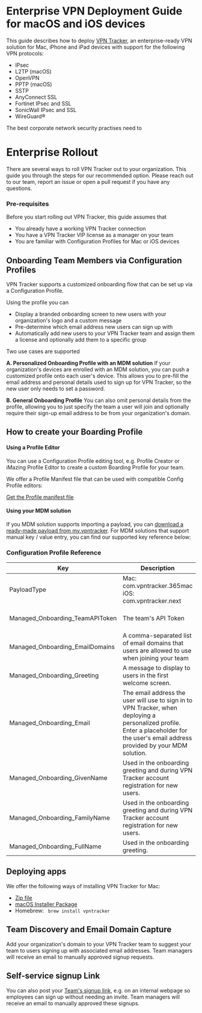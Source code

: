 # Enterprise VPN Deployment Guide for macOS and iOS devices

This guide describes how to deploy [VPN Tracker]([https://www.vpntracker.com](https://www.vpntracker.com?utm_source=github&utm_medium=web&utm_campaign=mdmconfig)), an enterprise-ready VPN solution for Mac, iPhone and iPad devices with support for the following VPN protocols:
- IPsec
- L2TP (macOS)
- OpenVPN
- PPTP (macOS)
- SSTP
- AnyConnect SSL
- Fortinet IPsec and SSL
- SonicWall IPsec and SSL
- WireGuard®

The best corporate network security practises need to 

# Enterprise Rollout
There are several ways to roll VPN Tracker out to your organization. This guide you through the steps for our recommended option. Please reach out to our team, report an issue or open a pull request if you have any questions.

### Pre-requisites
Before you start rolling out VPN Tracker, this guide assumes that
- You already have a working VPN Tracker connection
- You have a VPN Tracker VIP license as a manager on your team
- You are familiar with Configuration Profiles for Mac or iOS devices

## Onboarding Team Members via Configuration Profiles
VPN Tracker supports a customized onboarding flow that can be set up via a Configuration Profile. 

Using the profile you can
- Display a branded onboarding screen to new users with your organization's logo and a custom message
- Pre-determine which email address new users can sign up with
- Automatically add new users to your VPN Tracker team and assign them a license and optionally add them to a specific group

Two use cases are supported

**A. Personalized Onboarding Profile with an MDM solution**
If your organization's devices are enrolled with an MDM solution, you can push a customized profile onto each user's device. 
This allows you to pre-fill the email address and personal details used to sign up for VPN Tracker, so the new user only needs to set a password.

**B. General Onboarding Profile**
You can also omit personal details from the profile, allowing you to just specify the team a user will join and optionally require their sign-up email address to be from your organization's domain.

## How to create your Boarding Profile

#### Using a Profile Editor
You can use a Configuration Profile editing tool, e.g. Profile Creator or iMazing Profile Editor to create a custom Boarding Profile for your team.

We offer a Profile Manifest file that can be used with compatible Config Profile editors:

[Get the Profile manifest file](/manifest)

#### Using your MDM solution
If you MDM solution supports importing a payload, you can [download a ready-made payload from my.vpntracker](https://my.vpntracker.com/team/details).
For MDM solutions that support manual key / value entry, you can find our supported key reference below:

### Configuration Profile Reference
| Key  | Description  | Notes  |  Type |
|---|---|---|---|
| PayloadType | Mac: com.vpntracker.365mac iOS: com.vpntracker.next |  | `String` |
| Managed_Onboarding_TeamAPIToken  | The team's API Token | Find yours at [https://my.vpntracker.com/teamprofile](my.vpntracker.com/teamprofile)  | `String` |
| Managed_Onboarding_EmailDomains  | A comma-separated list of email domains that users are allowed to use when joining your team  | `yourcompany.example.com, subdomain.example.com, *.yourcompany.example`  | `String`  |
| Managed_Onboarding_Greeting|A message to display to users in the first welcome screen. | Example: "Any questions? Join #internalservices on the company Slack" | `String`|
| Managed_Onboarding_Email | The email address the user will use to sign in to VPN Tracker, when deploying a personalized profile. Enter a placeholder for the user's email address provided by your MDM solution. |   | `String` |
| Managed_Onboarding_GivenName | Used in the onboarding greeting and during VPN Tracker account registration for new users. |   | `String` |
| Managed_Onboarding_FamilyName | Used in the onboarding greeting and during VPN Tracker account registration for new users. |   | `String` |
| Managed_Onboarding_FullName|Used in the onboarding greeting.|   | `String` |

## Deploying apps
We offer the following ways of installing VPN Tracker for Mac:
- [Zip file](https://www.vpntracker.com/goto/gh/vpntenterpriseinstaller)
- [macOS Installer Package](https://www.vpntracker.com/goto/gh/vpntenterpriseinstaller)
- Homebrew: ` brew install vpntracker`

## Team Discovery and Email Domain Capture
Add your organization's domain to your VPN Tracker team to suggest your team to users signing up with associated email addresses. Team managers will receive an email to manually approved signup requests.

## Self-service signup Link
You can also post your [Team's signup link](https://my.vpntracker.com/team/details), e.g. on an internal webpage so employees can sign up without needing an invite. Team managers will receive an email to manually approved these signups.
